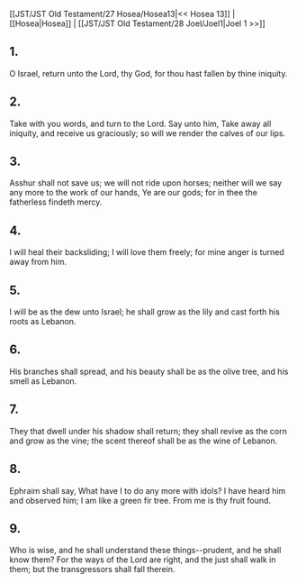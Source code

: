 [[JST/JST Old Testament/27 Hosea/Hosea13|<< Hosea 13]] | [[Hosea|Hosea]] | [[JST/JST Old Testament/28 Joel/Joel1|Joel 1 >>]]
## 1.
O Israel, return unto the Lord, thy God, for thou hast fallen by thine iniquity.
## 2.
Take with you words, and turn to the Lord. Say unto him, Take away all iniquity, and receive us graciously; so will we render the calves of our lips.
## 3.
Asshur shall not save us; we will not ride upon horses; neither will we say any more to the work of our hands, Ye are our gods; for in thee the fatherless findeth mercy.
## 4.
I will heal their backsliding; I will love them freely; for mine anger is turned away from him.
## 5.
I will be as the dew unto Israel; he shall grow as the lily and cast forth his roots as Lebanon.
## 6.
His branches shall spread, and his beauty shall be as the olive tree, and his smell as Lebanon.
## 7.
They that dwell under his shadow shall return; they shall revive as the corn and grow as the vine; the scent thereof shall be as the wine of Lebanon.
## 8.
Ephraim shall say, What have I to do any more with idols? I have heard him and observed him; I am like a green fir tree. From me is thy fruit found.
## 9.
Who is wise, and he shall understand these things\--prudent, and he shall know them? For the ways of the Lord are right, and the just shall walk in them; but the transgressors shall fall therein.

